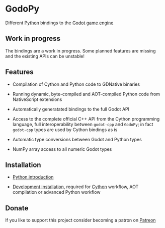 # GodoPy

Different [Python](https://www.python.org/) bindings to the [Godot game engine](http://godotengine.org/)

## Work in progress

The bindings are a work in progress. Some planned features are missing and the existing APIs can be unstable!


## Features

* Compilation of Cython and Python code to GDNative binaries

* Running dynamic, byte-compiled and AOT-compiled Python code from NativeScript extensions

* Automatically generatated bindings to the full Godot API

* Access to the complete official C++ API from the Cython programming language, full interoperability
  between `godot-cpp` and `GodoPy`; in fact `godot-cpp` types are used by Cython bindings as is

* Automatic type conversions between Godot and Python types

* NumPy array access to all numeric Godot types


## Installation

* [Python introduction](PYTHON_QUICKSTART.md)

* [Development installation](CYTHON_QUICKSTART.md), required for
  [Cython](https://cython.readthedocs.io/en/latest/src/quickstart/overview.html) workflow,
  AOT compilation or advanced Python workflow


## Donate

If you like to support this project consider becoming a patron on [Patreon](https://www.patreon.com/join/godopy)
